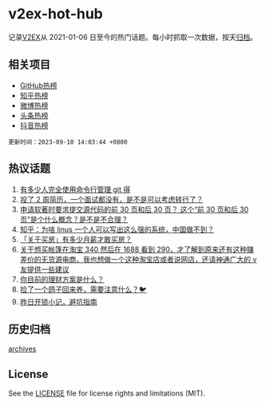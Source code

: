 # v2ex-hot-hub

 记录[V2EX](https://www.v2ex.com/)从 2021-01-06 日至今的热门话题。每小时抓取一次数据，按天[归档](archives)。
 
 ## 相关项目

- [GitHub热榜](https://github.com/it985/github-hot-hub)
- [知乎热榜](https://github.com/it985/zhihu-hot-hub)
- [微博热榜](https://github.com/it985/weibo-hot-hub)
- [头条热榜](https://github.com/it985/toutiao-hot-hub)
- [抖音热榜](https://github.com/it985/douyin-hot-hub)


 `更新时间：2023-09-10 14:03:44 +0800`

## 热议话题

1. [有多少人完全使用命令行管理 git 得](https://www.v2ex.com/t/972261)
1. [投了 2 周简历，一个面试都没有，是不是可以考虑转行了？](https://www.v2ex.com/t/972260)
1. [申请软著时要求提交源代码的前 30 页和后 30 页？ 这个“前 30 页和后 30 页”是个什么概念？是不是不合理？](https://www.v2ex.com/t/972302)
1. [知乎：为啥 linus 一个人可以写出这么强的系统，中国做不到？](https://www.v2ex.com/t/972299)
1. [「关于买房」有多少月薪才敢买房？](https://www.v2ex.com/t/972318)
1. [关于想买帐篷在淘宝 340 然后在 1688 看到 290，才了解到原来还有这种赚差价的无货源电商，我也想做一个这种淘宝店或者说网店，还请神通广大的 v 友提供一些建议](https://www.v2ex.com/t/972398)
1. [你目前的理财方案是什么？](https://www.v2ex.com/t/972296)
1. [捡了一个鸽子回来养，需要注意什么？🐦](https://www.v2ex.com/t/972330)
1. [昨日开锁小记，避坑指南](https://www.v2ex.com/t/972395)

## 历史归档

[archives](archives)

## License

See the [LICENSE](LICENSE) file for license rights and limitations (MIT).
